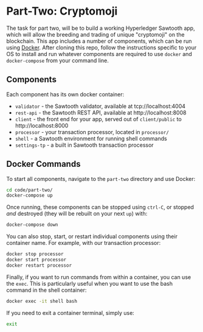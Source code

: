 # Part-Two: Cryptomoji

The task for part two, will be to build a working Hyperledger Sawtooth app,
which will allow the breeding and trading of unique "cryptomoji" on the
blockchain. This app includes a number of components, which can be run using
[Docker](https://www.docker.com/what-docker). After cloning this repo, follow
the instructions specific to your OS to install and run whatever components are
required to use `docker` and `docker-compose` from your command line.

## Components

Each component has its own docker container:

- `validator` - the Sawtooth validator, available at tcp://localhost:4004
- `rest-api` - the Sawtooth REST API, available at http://localhost:8008
- `client` - the front end for your app, served out of `client/public`
to http://localhost:8000
- `processor` - your transaction processor, located in `processor/`
- `shell` - a Sawtooth environment for running shell commands
- `settings-tp` - a built in Sawtooth transaction processor

## Docker Commands

To start all components, navigate to the `part-two` directory and use Docker:
```bash
cd code/part-two/
docker-compose up
```

Once running, these components can be stopped using `ctrl-C`, or stopped _and_
destroyed (they will be rebuilt on your next `up`) with:
```bash
docker-compose down
```

You can also stop, start, or restart individual components using their
container name. For example, with our transaction processor:
```bash
docker stop processor
docker start processor
docker restart processor
```

Finally, if you want to run commands from within a container, you can use the
`exec`. This is particularly useful when you want to use the bash command in
the shell container:
```bash
docker exec -it shell bash
```

If you need to exit a container terminal, simply use:
```bash
exit
```
